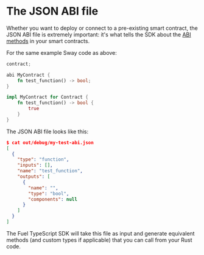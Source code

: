 # The JSON ABI file

Whether you want to deploy or connect to a pre-existing smart contract, the JSON ABI file is extremely important: it's what tells the SDK about the [ABI methods](https://fuellabs.github.io/sway/master/introduction/overview.html#declare-abi-in-wallet_lib) in your smart contracts.

For the same example Sway code as above:

```Rust
contract;

abi MyContract {
    fn test_function() -> bool;
}

impl MyContract for Contract {
    fn test_function() -> bool {
        true
    }
}
```

The JSON ABI file looks like this:

```json
$ cat out/debug/my-test-abi.json
[
  {
    "type": "function",
    "inputs": [],
    "name": "test_function",
    "outputs": [
      {
        "name": "",
        "type": "bool",
        "components": null
      }
    ]
  }
]
```

The Fuel TypeScript SDK will take this file as input and generate equivalent methods (and custom types if applicable) that you can call from your Rust code.
